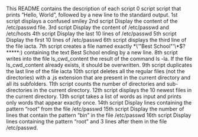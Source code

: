 This README contains the description of each script
0 script script that prints “Hello, World”, followed by a new line to the standard output.
1st script displays a confused smiley
2nd script Display the content of the /etc/passwd file.
3rd script Display the content of /etc/passwd and /etc/hosts
4th script Display the last 10 lines of /etc/passwd
5th script Display the first 10 lines of /etc/passwd
6th script displays the third line of the file iacta.
7th script creates a file named exactly \*\\'"Best School"\'\\*$\?\*\*\*\*\*:) containing the text Best School ending by a new line.
8th script writes into the file ls_cwd_content the result of the command ls -la. If the file ls_cwd_content already exists, it should be overwritten.
9th script duplicates the last line of the file iacta
10th script deletes all the regular files (not the directories) with a .js extension that are present in the current directory and all its subfolders.
11th script counts the number of directories and sub-directories in the current directory.
12th script displays the 10 newest files in the current directory.
13th script takes a list of words as input and prints only words that appear exactly once.
14th script Display lines containing the pattern “root” from the file /etc/passwd
15th script Display the number of lines that contain the pattern “bin” in the file /etc/passwd
16th script Display lines containing the pattern “root” and 3 lines after them in the file /etc/passwd.
